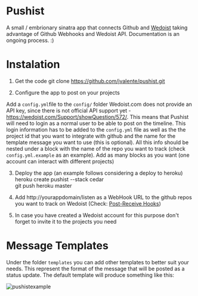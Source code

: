 Pushist
=======

A small / embrionary sinatra app that connects Github and [Wedoist](http://wedoist.com) taking advantage of Github Webhooks and Wedoist API.
Documentation is an ongoing process. :)

Instalation
=======
1. Get the code
    git clone https://github.com/jvalente/pushist.git

2. Configure the app to post on your projects
   
  Add a `config.yml`file to the `config/` folder 
  Wedoist.com does not provide an API key, since there is not official API support yet - https://wedoist.com/Support/showQuestion/572/. This means that Pushist will need to login as a normal user to be able to post on the timeline. This login information has to be added to the `config.yml` file as well as the the project id that you want to integrate with github and the name for the template message you want to use (this is optional). All this info should be nested under a block with the name of the repo you want to track (check `config.yml.example` as an example). Add as many blocks as you want (one account can interact with different projects)
  

3. Deploy the app (an example follows considering a deploy to heroku)
    heroku create pushist --stack cedar   
    git push heroku master

4. Add http://yourappdomain/listen as a WebHook URL to the github repos you want to track on Wedoist (Check: [Post-Receive Hooks](https://help.github.com/articles/post-receive-hooks))

5. In case you have created a Wedoist account for this purpose don't forget to invite it to the projects you need

Message Templates
=======

Under the folder `templates` you can add other templates to better suit your needs. This represent the format of the message that will be posted as a status update. The default template will produce something like this:

![pushistexample](http://f.cl.ly/items/3m1h3l0B3o430T0U2P0c/Screen%20Shot%202012-07-05%20at%205.36.02%20PM.png)
